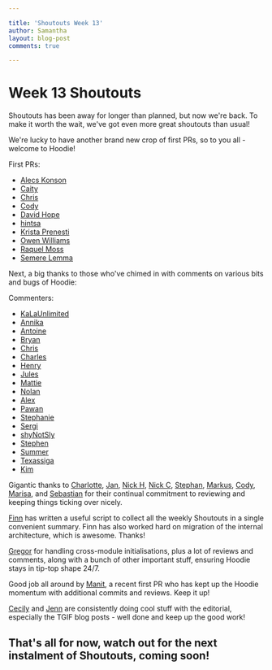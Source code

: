 ```yaml
---

title: 'Shoutouts Week 13'
author: Samantha 
layout: blog-post
comments: true

---
```


# Week 13 Shoutouts 

Shoutouts has been away for longer than planned, but now we're back. To make it worth the wait, we've got even more great shoutouts than usual!

We're lucky to have another brand new crop of first PRs, so to you all - welcome to Hoodie!

First PRs:

* [Alecs Konson](https://github.com/konson)
* [Caity](https://github.com/caityc)
* [Chris](https://github.com/chrifpa)
* [Cody](https://github.com/codyzu)
* [David Hope](https://github.com/HopeMobile)
* [hintsa](https://github.com/hintsa)
* [Krista Prenesti](https://github.com/kprenesti)
* [Owen Williams](https://github.com/hyperperforator)
* [Raquel Moss](https://github.com/raquelxmoss)
* [Semere Lemma](https://github.com/gitsemere)

Next, a big thanks to those who've chimed in with comments on various bits and bugs of Hoodie:

Commenters:

* [KaLaUnlimited](https://github.com/KaLaUnlimited)
* [Annika](https://github.com/NeekyRabbit)
* [Antoine](https://github.com/antoinelyset)
* [Bryan](https://github.com/bryanbierce)
* [Chris](https://github.com/chrisdemars)
* [Charles](https://github.com/doublerebel)
* [Henry](https://github.com/hzoo)
* [Jules](https://github.com/jo-porter)
* [Mattie](https://github.com/matsieftw)
* [Nolan](https://github.com/nolanlawson)
* [Alex](https://github.com/espy)
* [Pawan](https://github.com/pawan92)
* [Stephanie](https://github.com/rubymorillo)
* [Sergi](https://github.com/sergi)
* [shyNotSly](https://github.com/shyNotSly)
* [Stephen](https://github.com/stevemasta34)
* [Summer](https://github.com/summerspirit)
* [Texassiga](https://github.com/texassiga)
* [Kim](https://github.com/kmcrayton7)

Gigantic thanks to [Charlotte](https://github.com/Charlotteis), [Jan](https://github.com/janl), [Nick H](https://github.com/HipsterBrown), [Nick C](https://github.com/nickcolley), [Stephan](https://github.com/boennemann), [Markus](https://github.com/coderbyheart), [Cody](https://github.com/codyzu), [Marisa](https://github.com/marisalaneous), and [Sebastian](https://github.com/sebbel) for their continual commitment to reviewing and keeping things ticking over nicely.

[Finn](https://github.com/finnp) has written a useful script to collect all the weekly Shoutouts in a single convenient summary. Finn has also worked hard on migration of the internal architecture, which is awesome. Thanks! 

[Gregor](https://github.com/gr2m) for handling cross-module initialisations, plus a lot of reviews and comments, along with a bunch of other important stuff, ensuring Hoodie stays in tip-top shape 24/7.

Good job all around by [Manit](https://github.com/kazekagegaara), a recent first PR who has kept up the Hoodie momentum with additional commits and reviews. Keep it up!   

[Cecily](https://github.com/skeskali) and [Jenn](https://github.com/renrutnnej) are consistently doing cool stuff with the editorial, especially the TGIF blog posts - well done and keep up the good work!

## That's all for now, watch out for the next instalment of Shoutouts, coming soon! 


